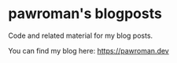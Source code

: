 # pawroman's blogposts

Code and related material for my blog posts.

You can find my blog here: https://pawroman.dev

